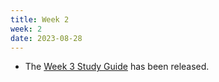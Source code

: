 ```yaml
---
title: Week 2
week: 2
date: 2023-08-28
---
```


- The [Week 3 Study Guide](/assets/guides/week03.pdf) has been released.
